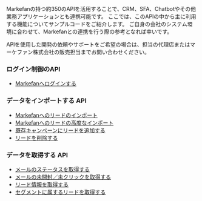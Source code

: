 
Markefanの持つ約350のAPIを活用することで、CRM、SFA、Chatbotやその他業務アプリケーションとも連携可能です。
ここでは、このAPIの中から主に利用する機能についてサンプルコードをご紹介します。
ご自身の会社のシステム環境に合わせて、Markefanとの連携を行う際の参考となれば幸いです。

APIを使用した開発の依頼やサポートをご希望の場合は、担当の代理店またはマーケファン株式会社の販売担当までお問い合わせください。

### ログイン制御のAPI
* [Markefanへログインする](UserLogin.md)  

### データをインポートする API
* [Markefanへのリードのインポート](CustomerImport.md)  
* [Markefanへのリードの高度なインポート](CustomerAdvancedImport.md)  
* [既存キャンペーンにリードを追加する](MailMagazineUpdate.md)  
* [リードを削除する](CustomerDelete.md)  

### データを取得する API
* [メールのステータスを取得する](CampaignStatusGet.md)  
* [メールの未開封／未クリックを取得する](CampaignStatusAdvancedGet.md)  
* [リード情報を取得する](CustomerGet.md)  
* [セグメントに属するリードを取得する](CustomerBySegmentGet.md)  


